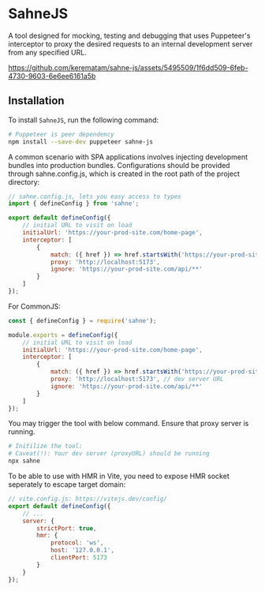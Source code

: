 # SahneJS

A tool designed for mocking, testing and debugging that uses Puppeteer's interceptor to proxy the desired requests to an internal development server from any specified URL.

https://github.com/kerematam/sahne-js/assets/5495509/1f6dd509-6feb-4730-9603-6e6ee6161a5b

## Installation

To install `SahneJS`, run the following command:

```sh
# Puppeteer is peer dependency
npm install --save-dev puppeteer sahne-js
```

A common scenario with SPA applications involves injecting development bundles into production bundles. Configurations should be provided through sahne.config.js, which is created in the root path of the project directory:

```js
// sahne.config.js, lets you easy access to types
import { defineConfig } from 'sahne';

export default defineConfig({
	// initial URL to visit on load
	initialUrl: 'https://your-prod-site.com/home-page',
	interceptor: [
		{
			match: ({ href }) => href.startsWith('https://your-prod-site.com'),
			proxy: 'http://localhost:5173',
			ignore: 'https://your-prod-site.com/api/**'
		}
	]
});
```

For CommonJS:

```js
const { defineConfig } = require('sahne');

module.exports = defineConfig({
	// initial URL to visit on load
	initialUrl: 'https://your-prod-site.com/home-page',
	interceptor: [
		{
			match: ({ href }) => href.startsWith('https://your-prod-site.com'),
			proxy: 'http://localhost:5173', // dev server URL
			ignore: 'https://your-prod-site.com/api/**'
		}
	]
});
```

You may trigger the tool with below command. Ensure that proxy server is running.

```sh
# Initilize the tool:
# Caveat(!): Your dev server (proxyURL) should be running
npx sahne
```

To be able to use with HMR in Vite, you need to expose HMR socket seperately to escape target domain:

```js
// vite.config.js: https://vitejs.dev/config/
export default defineConfig({
	// ...
	server: {
		strictPort: true,
		hmr: {
			protocol: 'ws',
			host: '127.0.0.1',
			clientPort: 5173
		}
	}
});
```
